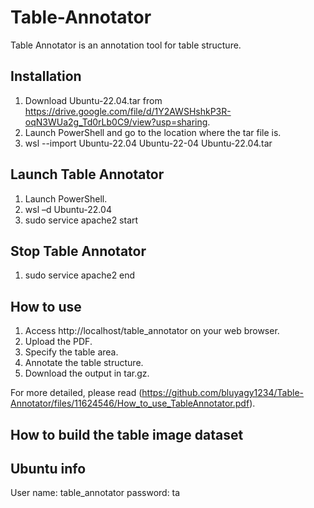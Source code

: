 # Table-Annotator

Table Annotator is an annotation tool for table structure.

## Installation
1. Download Ubuntu-22.04.tar from https://drive.google.com/file/d/1Y2AWSHshkP3R-oqN3WUa2g_Td0rLb0C9/view?usp=sharing.
2. Launch PowerShell and go to the location where the tar file is.
3. wsl --import Ubuntu-22.04 Ubuntu-22-04 Ubuntu-22.04.tar

## Launch Table Annotator
1. Launch PowerShell.
2. wsl –d Ubuntu-22.04
3. sudo service apache2 start

## Stop Table Annotator
1. sudo service apache2 end

## How to use
1. Access http://localhost/table_annotator on your web browser.
2. Upload the PDF.
3. Specify the table area.
4. Annotate the table structure.
5. Download the output in tar.gz.

For more detailed, please read (https://github.com/bluyagy1234/Table-Annotator/files/11624546/How_to_use_TableAnnotator.pdf).

## How to build the table image dataset

## Ubuntu info
User name: table_annotator
password: ta
